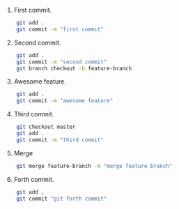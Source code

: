 1. First commit.
```bash
    git add .
    git commit -m "first commit"
```
2. Second commit.
```bash
    git add .
    git commit -m "second commit"
    git branch checkout -b feature-branch
 ```
3. Awesome feature.
```bash
    git add .
    git commit -m "awesome feature"
```
4. Third commit.
```bash
    git checkout master
    git add .
    git commit -m "third commit"
```
5. Merge
```bash
    git merge feature-branch -m "merge feature branch"
```
6. Forth commit.
```bash
    git add .
    git commit "git forth commit"
```